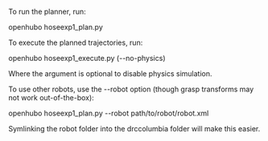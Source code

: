 To run the planner, run:

openhubo hoseexp1_plan.py

To execute the planned trajectories, run:

openhubo hoseexp1_execute.py (--no-physics)

Where the argument is optional to disable physics simulation.

To use other robots, use the --robot option (though grasp transforms may not work out-of-the-box):

openhubo hoseexp1_plan.py --robot path/to/robot/robot.xml

Symlinking the robot folder into the drccolumbia folder will make this easier.
